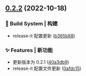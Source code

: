 ## [0.2.2](https://github.com/RobinWM/rb-vue-cli/compare/0.2.1...0.2.2) (2022-10-18)

### 👷‍ Build System | 构建

- release-it 配置更新 ([b365b88](https://github.com/RobinWM/rb-vue-cli/commit/b365b881085d54440ec9c2831c8737d7158bf8ed))

### ✨ Features | 新功能

- 更新版本为 0.2.1 ([40a3db9](https://github.com/RobinWM/rb-vue-cli/commit/40a3db9d668d17ffa81239f905bf8a8d2b7e7cbd))
- release-it 配置文件更新 ([0afdc15](https://github.com/RobinWM/rb-vue-cli/commit/0afdc1517ff430778c2ab91285d7f354a56573ff))
